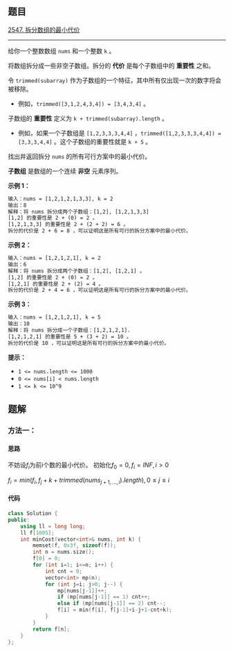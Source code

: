 ## 题目

[2547. 拆分数组的最小代价](https://leetcode.cn/problems/minimum-cost-to-split-an-array/)

---

给你一个整数数组 `nums` 和一个整数 `k` 。

将数组拆分成一些非空子数组。拆分的 **代价** 是每个子数组中的 **重要性** 之和。

令 `trimmed(subarray)` 作为子数组的一个特征，其中所有仅出现一次的数字将会被移除。

-   例如，`trimmed([3,1,2,4,3,4]) = [3,4,3,4]` 。

子数组的 **重要性** 定义为 `k + trimmed(subarray).length` 。

-   例如，如果一个子数组是 `[1,2,3,3,3,4,4]` ，`trimmed([1,2,3,3,3,4,4]) = [3,3,3,4,4]` 。这个子数组的重要性就是 `k + 5` 。

找出并返回拆分 `nums` 的所有可行方案中的最小代价。

**子数组** 是数组的一个连续 **非空** 元素序列。

  

**示例 1：**

```txt
输入：nums = [1,2,1,2,1,3,3], k = 2
输出：8
解释：将 nums 拆分成两个子数组：[1,2], [1,2,1,3,3]
[1,2] 的重要性是 2 + (0) = 2 。
[1,2,1,3,3] 的重要性是 2 + (2 + 2) = 6 。
拆分的代价是 2 + 6 = 8 ，可以证明这是所有可行的拆分方案中的最小代价。
```

**示例 2：**

```txt
输入：nums = [1,2,1,2,1], k = 2
输出：6
解释：将 nums 拆分成两个子数组：[1,2], [1,2,1] 。
[1,2] 的重要性是 2 + (0) = 2 。
[1,2,1] 的重要性是 2 + (2) = 4 。
拆分的代价是 2 + 4 = 6 ，可以证明这是所有可行的拆分方案中的最小代价。
```

**示例 3：**

```txt
输入：nums = [1,2,1,2,1], k = 5
输出：10
解释：将 nums 拆分成一个子数组：[1,2,1,2,1].
[1,2,1,2,1] 的重要性是 5 + (3 + 2) = 10 。
拆分的代价是 10 ，可以证明这是所有可行的拆分方案中的最小代价。
```
  

**提示：**

-   `1 <= nums.length <= 1000`
-   `0 <= nums[i] < nums.length`
-   `1 <= k <= 10^9`

  

## 题解

### 方法一：

#### 思路

不妨设$f_i$为前i个数的最小代价。
初始化$f_0 = 0, f_i = INF, i>0$

$f_i = min(f_i, f_j+k+trimmed(nums_{j+1,\dots, i}).length), 0\le j\le i$

#### 代码

```cpp
class Solution {
public:
    using ll = long long;
    ll f[1005];
    int minCost(vector<int>& nums, int k) {
        memset(f, 0x3f, sizeof(f));
        int n = nums.size();
        f[0] = 0;
        for (int i=1; i<=n; i++) {
            int cnt = 0;
            vector<int> mp(n);
            for (int j=i; j>0; j--) {
                mp[nums[j-1]]++;
                if (mp[nums[j-1]] == 1) cnt++;
                else if (mp[nums[j-1]] == 2) cnt--;
                f[i] = min(f[i], f[j-1]+i-j+1-cnt+k);
            }
        }
        return f[n];
    }
};
```
